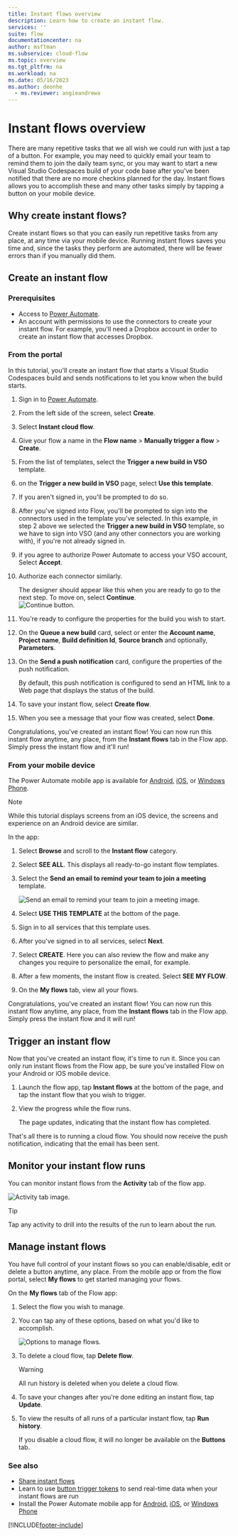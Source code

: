 ```yaml
---
title: Instant flows overview
description: Learn how to create an instant flow.
services: ''
suite: flow
documentationcenter: na
author: msftman
ms.subservice: cloud-flow
ms.topic: overview
ms.tgt_pltfrm: na
ms.workload: na
ms.date: 05/16/2023
ms.author: deonhe
  - ms.reviewer: angieandrewa
---
```

# Instant flows overview

There are many repetitive tasks that we all wish we could run with just a tap of a button. For example, you may need to quickly email your team to remind them to join the daily team sync, or you may want to start a new Visual Studio Codespaces build of your code base after you've been notified that there are no more checkins planned for the day. Instant flows allows you to accomplish these and many other tasks simply by tapping a button on your mobile device.

## Why create instant flows?
Create instant flows so that you can easily run repetitive tasks from any place, at any time via your mobile device. Running instant flows saves you time and, since the tasks they perform are automated, there will be fewer errors than if you manually did them.  

## Create an instant flow
### Prerequisites
* Access to [Power Automate](https://flow.microsoft.com).
* An account with permissions to use the connectors to create your instant flow. For example, you'll need a Dropbox account in order to create an instant flow that accesses Dropbox.

### From the portal
In this tutorial, you'll create an instant flow that starts a Visual Studio Codespaces build and sends notifications to let you know when the build starts.

1. Sign in to [Power Automate](https://make.microsoft.com).
1. From the left side of the screen, select **Create**.
1. Select **Instant cloud flow**.
1. Give your flow a name in the **Flow name** > **Manually trigger a flow** > **Create**. 
 
1. From the list of templates, select the **Trigger a new build in VSO** template.  
 1. on the **Trigger a new build in VSO** page, select **Use this template**.
1. If you aren't signed in, you'll be prompted to do so.  
1. After you've signed into Flow, you'll be prompted to sign into the connectors used in the template you've selected. In this example, in step 2 above we selected the **Trigger a new build in VSO** template, so we have to sign into VSO (and any other connectors you are working with), if you're not already signed in.
1. if you agree to authorize Power Automate to access your VSO account, Select **Accept**.  
 1. Authorize each connector similarly.

    The designer should appear like this when you are ready to go to the next step. To move on, select **Continue**.  
   ![Continue button.](./media/introduction-to-button-flows/create-button-6.png)
1. You're ready to configure the properties for the build you wish to start.
1. On the **Queue a new build** card, select or enter the **Account name**, **Project name**, **Build definition Id**, **Source branch** and optionally, **Parameters**.
1. On the **Send a push notification** card, configure the properties of the push notification.

    By default, this push notification is configured to send an HTML link to a Web page that displays the status of the build.  
1. To save your instant flow, select **Create flow**.
1. When you see a message that your flow was created, select **Done**.  

Congratulations, you've created an instant flow! You can now run this instant flow anytime, any place, from the **Instant flows** tab in the Flow app. Simply press the instant flow and it'll run!

### From your mobile device

The Power Automate mobile app is available for [Android](https://aka.ms/flowmobiledocsandroid), [iOS](https://aka.ms/flowmobiledocsios), or [Windows Phone](https://aka.ms/flowmobilewindows).

>[!NOTE]
>While this tutorial displays screens from an iOS device, the screens and experience on an Android device are similar.

In the app:

1. Select **Browse** and scroll to the **Instant flow** category.  
1. Select **SEE ALL**. This displays all ready-to-go instant flow templates.
1. Select the **Send an email to remind your team to join a meeting** template.
   
    ![Send an email to remind your team to join a meeting image.](./media/introduction-to-button-flows/create-button-from-mobile-3.png)  
1. Select **USE THIS TEMPLATE** at the bottom of the page.
1. Sign in to all services that this template uses.
1. After you've signed in to all services, select **Next**.
1. Select **CREATE**. Here you can also review the flow and make any changes you require to personalize the email, for example.
1. After a few moments, the instant flow is created. Select **SEE MY FLOW**.
1. On the **My flows** tab, view all your flows.

Congratulations, you've created an instant flow! You can now run this instant flow anytime, any place, from the **Instant flows** tab in the Flow app. Simply press the instant flow and it will run!

## Trigger an instant flow
Now that you've created an instant flow, it's time to run it. Since you can only run instant flows from the Flow app, be sure you've installed Flow on your Android or iOS mobile device.  

1. Launch the flow app, tap **Instant flows** at the bottom of the page, and tap the instant flow that you wish to trigger.  
1. View the progress while the flow runs.

    The page updates, indicating that the instant flow has completed.  

That's all there is to running a cloud flow. You should now receive the push notification, indicating that the email has been sent.  

## Monitor your instant flow runs
You can monitor instant flows from the **Activity** tab of the flow app.

![Activity tab image.](./media/introduction-to-button-flows/create-button-from-mobile-13.png)  

>[!TIP]
>Tap any activity to drill into the results of the run to learn about the run.  

## Manage instant flows
You have full control of your instant flows so you can enable/disable, edit or delete a button anytime, any place. From the mobile app or from the flow portal, select **My flows** to get started managing your flows.

On the **My flows** tab of the Flow app:

1. Select the flow you wish to manage.
1. You can tap any of these options, based on what you'd like to accomplish.

   ![Options to manage flows.](./media/introduction-to-button-flows/manage-flow-1.png)  

1. To delete a cloud flow, tap **Delete flow**.  

    >[!WARNING]
    >All run history is deleted when you delete a cloud flow.

1. To save your changes after you're done editing an instant flow, tap **Update**. 

1. To view the results of all runs of a particular instant flow, tap **Run history**.

   If you disable a cloud flow, it will no longer be available on the **Buttons** tab.

### See also
* [Share instant flows](share-buttons.md)
* Learn to use [button trigger tokens](introduction-to-button-trigger-tokens.md) to send real-time data when your instant flows are run
* Install the Power Automate mobile app for [Android](https://aka.ms/flowmobiledocsandroid), [iOS](https://aka.ms/flowmobiledocsios), or [Windows Phone](https://aka.ms/flowmobilewindows)

[!INCLUDE[footer-include](includes/footer-banner.md)]
